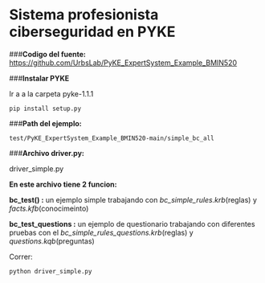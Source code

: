 # Sistema profesionista ciberseguridad en PYKE
 
###**Codigo del fuente:**
https://github.com/UrbsLab/PyKE_ExpertSystem_Example_BMIN520

###**Instalar PYKE**

Ir a a la carpeta pyke-1.1.1
```
pip install setup.py
```

###**Path del ejemplo:**
```
test/PyKE_ExpertSystem_Example_BMIN520-main/simple_bc_all
```

###**Archivo driver.py:**

driver_simple.py

**En este archivo tiene 2 funcion:**

**bc_test() :** un ejemplo simple trabajando con *bc_simple_rules.krb*(reglas) y *facts.kfb*(conocimeinto)

**bc_test_questions :** un ejemplo de questionario trabajando con diferentes pruebas con el *bc_simple_rules_questions.krb*(reglas) y *questions.kqb*(preguntas)

Correr:
```
python driver_simple.py
```


